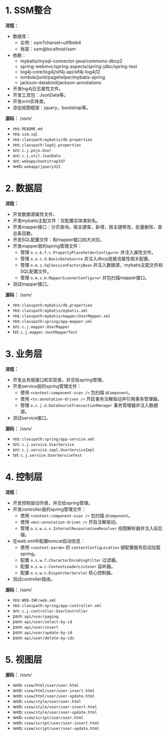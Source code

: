 # 1. SSM整合

**流程：** 
- 数据库：
    - 实例：ssm?charset=utf8mb4 
    - 账密：ssm@localhost/ssm
- 依赖：
    - mybatis/mysql-connector-java/commons-dbcp2
    - spring-webmvc/spring-aspects/spring-jdbc/spring-test
    - log4j-core/log4j/slf4j-api/slf4j-log4j12
    - lombok/junit/pagehelper/mybatis-spring
    - jackson-databind/jackson-annotations
- 开发log4j日志属性文件。
- 开发工具包：JsonData等。
- 开发orm实体类。
- 添加视图框架：jquery，bootstrap等。

**源码：** /ssm/
- res: `README.md` 
- res: `ssm.sql`
- res: `classpath:mybatis/db.properties`
- res: `classpath:log4j.properties`
- src: `c.j.pojo.User`
- src: `c.j.util.JsonData`
- src: `webapp/bootstrap337`
- web: `webapp/jquery321`

# 2. 数据层

**流程：**
- 开发数据源属性文件。
- 开发mybatis主配文件：仅配置实体类别名。
- 开发mapper接口：分页查询，按主键查，新增，按主键修改，批量删除，查总条目数。
- 开发SQL配置文件：和mapper接口四大对应。
- 开发mapper层的spring管理文件：
    - 管理 `o.s.b.f.c.PropertyPlaceholderConfigurer` 并注入属性文件。
    - 管理 `o.a.c.d.BasicDataSource` 并注入dbcp连接池属性相关配置。
    - 管理 `o.m.s.SqlSessionFactoryBean` 并注入数据源，mybatis主配文件和SQL配置文件。
    - 管理 `o.m.s.m.MapperScannerConfigurer` 并包扫描mapper接口。
- 测试mapper接口。

**源码：** /ssm/
- res: `classpath:mybatis/db.properties`
- res: `classpath:mybatis/mybatis.xml`
- res: `classpath:mybatis/mapper/UserMapper.xml`
- res: `classpath:spring/app-mapper.xml`
- src: `c.j.mapper.UserMapper`
- tst: `c.j.mapper.UsetMapperTest`

# 3. 业务层

**流程：**
- 开发业务层接口和实现类，并交给spring管理。
- 开发service层的spring管理文件：
    - 使用 `<context:component-scan />` 包扫描 `@Component`。
    - 使用 `<tx:annotation-driven />` 开启事务注解驱动并引用事务管理器。
    - 管理 `o.s.j.d.DataSourceTransactionManager` 事务管理器并注入数据源。
- 测试service接口。

**源码：** /ssm/
- res: `classpath:spring/app-service.xml`
- src: `c.j.service.UserService`
- src: `c.j.service.impl.UserServiceImpl`
- tst: `c.j.service.UserServiceTest`

# 4. 控制层

**流程：**
- 开发控制层动作类，并交给spring管理。
- 开发controller层的spring管理文件：
    - 使用 `<context:component-scan />` 包扫描 `@Component`。
    - 使用 `<mvc:annotation-driven />` 开启注解驱动。
    - 管理 `o.s.w.s.v.InternalResourceViewResolver` 视图解析器并注入前后缀。
- 在web.xml中配置tomcat启动信息：
    - 使用 `<context-param>` 的 `contextConfigLocation` 键配置服务启动加载spring。
    - 配置 `o.s.w.f.CharacterEncodingFilter` 过滤器。
    - 配置 `o.s.w.c.ContextLoaderListener` 监听器。
    - 配置 `o.s.w.s.DispatcherServlet` 核心控制器。
- 测试controller路由。

**源码：** /ssm/
- res: `WEB-INF/web.xml`
- res: `classpath:spring/app-controller.xml`
- src: `c.j.controller.UserController`
- psm: `api/user/paging`
- psm: `api/user/select-by-id`
- psm: `api/user/insert`
- psm: `api/user/update-by-id`
- psm: `api/user/delete-by-ids`

# 5. 视图层

**源码：** /ssm/
- web: `view/html/user/user.html`
- web: `view/html/user/user-insert.html`
- web: `view/html/user/user-update.html`
- web: `view/style/user/user.html`
- web: `view/style/user/user-insert.html`
- web: `view/style/user/user-update.html`
- web: `view/script/user/user.html`
- web: `view/script/user/user-insert.html`
- web: `view/script/user/user-update.html`
